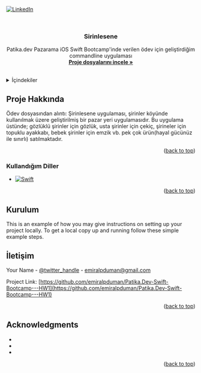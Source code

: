 <!-- Improved compatibility of back to top link: See: https://github.com/othneildrew/Best-README-Template/pull/73 -->
<a name="readme-top"></a>
<!--
*** Thanks for checking out the Best-README-Template. If you have a suggestion
*** that would make this better, please fork the repo and create a pull request
*** or simply open an issue with the tag "enhancement".
*** Don't forget to give the project a star!
*** Thanks again! Now go create something AMAZING! :D
-->



<!-- PROJECT SHIELDS -->
<!--
*** I'm using markdown "reference style" links for readability.
*** Reference links are enclosed in brackets [ ] instead of parentheses ( ).
*** See the bottom of this document for the declaration of the reference variables
*** for contributors-url, forks-url, etc. This is an optional, concise syntax you may use.
*** https://www.markdownguide.org/basic-syntax/#reference-style-links
-->
[![LinkedIn][linkedin-shield]][linkedin-url]



<!-- PROJECT LOGO -->
<br />
<div align="center">
<h3 align="center">Sirinlesene</h3>

  <p align="center">
    Patika.dev Pazarama iOS Swift Bootcamp'inde verilen ödev için geliştirdiğim commandline uygulaması
    <br />
    <a href="https://github.com/emiralpduman/Patika.Dev-Swift-Bootcamp---HW1/tree/main/week1_work1"><strong>Proje dosyalarını incele »</strong></a>
    <br />
    <br />

  </p>
</div>



<!-- TABLE OF CONTENTS -->
<details>
  <summary>İçindekiler</summary>
  <ol>
    <li>
      <a href="#about-the-project">Proje Hakkında</a>
      <ul>
        <li><a href="#built-with">Kullandığım Diller</a></li>
      </ul>
    </li>
    <li>
      <a href="#getting-started">Kurulum</a>
    </li>
    <li><a href="#iletisim">İletişim</a></li>
  </ol>
</details>



<!-- ABOUT THE PROJECT -->
## Proje Hakkında

Ödev dosyasından alıntı: Şirinlesene uygulaması, şirinler köyünde kullanılmak üzere geliştirilmiş bir pazar yeri uygulamasıdır. Bu uygulama üstünde; gözlüklü şirinler için gözlük, usta şirinler için çekiç, şirineler için topuklu ayakkabı, bebek şirinler için emzik vb. pek çok ürün(hayal gücünüz ile sınırlı) satılmaktadır. 

<p align="right">(<a href="#readme-top">back to top</a>)</p>



### Kullandığım Diller

* [![Swift][Swift]][Swift-url]

<p align="right">(<a href="#readme-top">back to top</a>)</p>



<!-- GETTING STARTED -->
## Kurulum

This is an example of how you may give instructions on setting up your project locally.
To get a local copy up and running follow these simple example steps.

<!-- CONTACT -->
## İletişim

Your Name - [@twitter_handle](https://twitter.com/twitter_handle) - emiralpduman@gmail.com

Project Link: [https://github.com/emiralpduman/Patika.Dev-Swift-Bootcamp---HW1](https://github.com/emiralpduman/Patika.Dev-Swift-Bootcamp---HW1)

<p align="right">(<a href="#readme-top">back to top</a>)</p>



<!-- ACKNOWLEDGMENTS -->
## Acknowledgments

* []()
* []()
* []()

<p align="right">(<a href="#readme-top">back to top</a>)</p>



<!-- MARKDOWN LINKS & IMAGES -->
<!-- https://www.markdownguide.org/basic-syntax/#reference-style-links -->
[contributors-shield]: https://img.shields.io/github/contributors/emiralpduman/Patika.Dev-Swift-Bootcamp---HW1.svg?style=for-the-badge
[contributors-url]: https://github.com/emiralpduman/Patika.Dev-Swift-Bootcamp---HW1/graphs/contributors
[forks-shield]: https://img.shields.io/github/forks/emiralpduman/Patika.Dev-Swift-Bootcamp---HW1.svg?style=for-the-badge
[forks-url]: https://github.com/emiralpduman/Patika.Dev-Swift-Bootcamp---HW1/network/members
[stars-shield]: https://img.shields.io/github/stars/emiralpduman/Patika.Dev-Swift-Bootcamp---HW1.svg?style=for-the-badge
[stars-url]: https://github.com/emiralpduman/Patika.Dev-Swift-Bootcamp---HW1/stargazers
[issues-shield]: https://img.shields.io/github/issues/emiralpduman/Patika.Dev-Swift-Bootcamp---HW1.svg?style=for-the-badge
[issues-url]: https://github.com/emiralpduman/Patika.Dev-Swift-Bootcamp---HW1/issues
[license-shield]: https://img.shields.io/github/license/emiralpduman/Patika.Dev-Swift-Bootcamp---HW1.svg?style=for-the-badge
[license-url]: https://github.com/emiralpduman/Patika.Dev-Swift-Bootcamp---HW1/blob/master/LICENSE.txt
[linkedin-shield]: https://img.shields.io/badge/-LinkedIn-black.svg?style=for-the-badge&logo=linkedin&colorB=555
[linkedin-url]: https://linkedin.com/in/emiralp-duman
[product-screenshot]: images/screenshot.png
[Next.js]: https://img.shields.io/badge/next.js-000000?style=for-the-badge&logo=nextdotjs&logoColor=white
[Next-url]: https://nextjs.org/
[React.js]: https://img.shields.io/badge/React-20232A?style=for-the-badge&logo=react&logoColor=61DAFB
[React-url]: https://reactjs.org/
[Vue.js]: https://img.shields.io/badge/Vue.js-35495E?style=for-the-badge&logo=vuedotjs&logoColor=4FC08D
[Vue-url]: https://vuejs.org/
[Angular.io]: https://img.shields.io/badge/Angular-DD0031?style=for-the-badge&logo=angular&logoColor=white
[Angular-url]: https://angular.io/
[Svelte.dev]: https://img.shields.io/badge/Svelte-4A4A55?style=for-the-badge&logo=svelte&logoColor=FF3E00
[Svelte-url]: https://svelte.dev/
[Laravel.com]: https://img.shields.io/badge/Laravel-FF2D20?style=for-the-badge&logo=laravel&logoColor=white
[Laravel-url]: https://laravel.com
[Bootstrap.com]: https://img.shields.io/badge/Bootstrap-563D7C?style=for-the-badge&logo=bootstrap&logoColor=white
[Bootstrap-url]: https://getbootstrap.com
[JQuery.com]: https://img.shields.io/badge/jQuery-0769AD?style=for-the-badge&logo=jquery&logoColor=white
[JQuery-url]: https://jquery.com 
[Swift]: https://img.shields.io/badge/swift-F54A2A?style=for-the-badge&logo=swift&logoColor=white
[Swift-url]: https://www.apple.com/swift/
